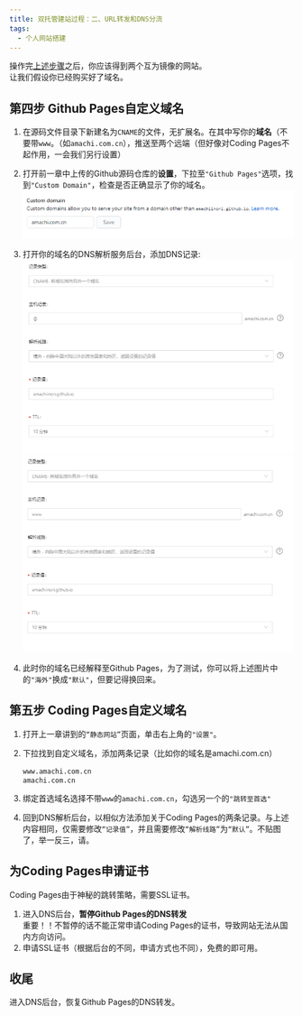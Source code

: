 ```yaml
---
title: 双托管建站过程：二、URL转发和DNS分流
tags: 
  - 个人网站搭建
---
```


操作完[上述步骤](https://amachi.com.cn/_posts/2020-08-11-%E5%BB%BA%E7%AB%99%E4%B8%80/)之后，你应该得到两个互为镜像的网站。  
让我们假设你已经购买好了域名。

## 第四步 Github Pages自定义域名

1. 在源码文件目录下新建名为`CNAME`的文件，无扩展名。在其中写你的**域名**（不要带`www`。（如`amachi.com.cn`），推送至两个远端（但好像对Coding Pages不起作用，一会我们另行设置）
   
2. 打开前一章中上传的Github源码仓库的**设置**，下拉至`"Github Pages"`选项，找到`"Custom Domain"`，检查是否正确显示了你的域名。![示例](/assets/image/JZ1-1.png)

3. 打开你的域名的DNS解析服务后台，添加DNS记录:![示例](/assets/image/DNS1.png)
   ![示例](/assets/image/DNS2.png)

4. 此时你的域名已经解释至Github Pages，为了测试，你可以将上述图片中的`"海外"`换成`"默认"`，但要记得换回来。

## 第五步 Coding Pages自定义域名

1. 打开上一章讲到的`“静态网站”`页面，单击右上角的`"设置"`。
2. 下拉找到自定义域名，添加两条记录（比如你的域名是amachi.com.cn）
   
   ```
   www.amachi.com.cn
   amachi.com.cn
   ```

3. 绑定首选域名选择不带`www`的`amachi.com.cn`，勾选另一个的`"跳转至首选"`
4. 回到DNS解析后台，以相似方法添加关于Coding Pages的两条记录。与上述内容相同，仅需要修改`“记录值”`，并且需要修改`“解析线路”`为`“默认”`。不贴图了，举一反三，请。

## 为Coding Pages申请证书
Coding Pages由于神秘的跳转策略，需要SSL证书。
1. 进入DNS后台，**暂停Github Pages的DNS转发**  
   重要！！不暂停的话不能正常申请Coding Pages的证书，导致网站无法从国内方向访问。
2. 申请SSL证书（根据后台的不同，申请方式也不同），免费的即可用。

## 收尾
进入DNS后台，恢复Github Pages的DNS转发。
